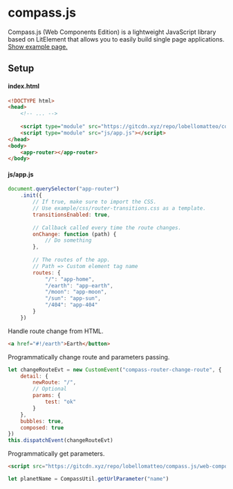 
# compass.js

Compass.js (Web Components Edition) is a lightweight JavaScript library based on LitElement that allows you to easily build single page applications.
<br>
<a href="https://musing-minsky-b105b4.netlify.com">Show example page.</a>

## Setup

#### index.html
```html
<!DOCTYPE html>
<head>
    <!-- ... -->
    
    <script type="module" src="https://gitcdn.xyz/repo/lobellomatteo/compass.js/web-components/compass.js"></script>
    <script type="module" src="js/app.js"></script>
</head>
<body>
    <app-router></app-router>
</body>
```

#### js/app.js
```js
document.querySelector("app-router")
    .init({
        // If true, make sure to import the CSS. 
        // Use example/css/router-transitions.css as a template.
        transitionsEnabled: true, 
        
        // Callback called every time the route changes.
        onChange: function (path) {
            // Do something
        },
        
        // The routes of the app.
        // Path => Custom element tag name
        routes: {
            "/": "app-home",
            "/earth": "app-earth",
            "/moon": "app-moon",
            "/sun": "app-sun",
            "/404": "app-404"
        }
    })
```

Handle route change from HTML.

```html
<a href="#!/earth">Earth</button>
``` 

Programmatically change route and parameters passing.
```js
let changeRouteEvt = new CustomEvent("compass-router-change-route", {
    detail: { 
        newRoute: "/",
        // Optional
        params: {
            test: "ok"
        }
    },
    bubbles: true,
    composed: true
})
this.dispatchEvent(changeRouteEvt)
``` 
Programmatically get parameters.
```html
<script src="https://gitcdn.xyz/repo/lobellomatteo/compass.js/web-components/compass-util.js"></script>
```
```js
let planetName = CompassUtil.getUrlParameter("name")
```
